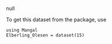 null

To get this dataset from the package, use

    using Mangal
    Elberling_Olesen = dataset(15)

